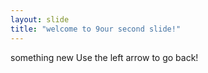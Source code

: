 ```yaml
---
layout: slide
title: "welcome to 9our second slide!"
---
```

something new
Use the left arrow to go back!